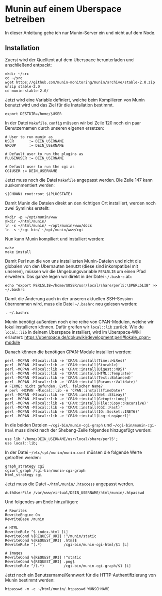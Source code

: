 # Munin auf einem Uberspace betreiben

In dieser Anleitung gehe ich nur Munin-Server ein und nicht auf dem Node.

## Installation

Zuerst wird der Quelltext auf dem Uberspace herunterladen und anschließend entpackt:

    mkdir ~/src
    cd ~/src
    wget https://github.com/munin-monitoring/munin/archive/stable-2.0.zip
    unzip stable-2.0
    cd munin-stable-2.0/

Jetzt wird eine Variable definiert, welche beim Kompilieren von Munin benutzt wird und das Ziel für die Installation bestimmt.

    export DESTDIR=/home/$USER

In der Datei `Makefile.config` müssen wir bei Zeile 120 noch ein paar Benutzernamen durch unseren eigenen ersetzen:

    # User to run munin as
    USER       := DEIN_USERNAME
    GROUP      := DEIN_USERNAME

    # Default user to run the plugins as
    PLUGINUSER := DEIN_USERNAME

    # Default user to run the cgi as
    CGIUSER := DEIN_USERNAME

Jetzt muss noch die Datei `Makefile` angepasst werden. Die Zeile 147 kann auskommentiert werden:

    $(CHOWN) root:root $(PLUGSTATE)

Damit Munin die Dateien direkt an den richtigen Ort installiert, werden noch zwei Symlinks erstellt:

    mkdir -p ~/opt/munin/www
    mkdir ~/html/munin/
    ln -s ~/html/munin/ ~/opt/munin/www/docs
    ln -s ~/cgi-bin/ ~/opt/munin/www/cgi

Nun kann Munin kompiliert und installiert werden:

    make
    make install

Damit Perl nun die von uns installierten Munin-Dateien und nicht die globalen von den Ubernauten benutzt
(diese sind inkompatibel mit unseren), müssen wir die Umgebungsvariable `PERL5LIB` um einen Pfad erweitern.
Das ganze legen wir direkt in der Datei `~/.bashrc` ab:

    echo "export PERL5LIB=/home/$USER/usr/local/share/perl5:\$PERL5LIB" >> ~/.bashrc

Damit die Änderung auch in der unseren aktuellen SSH-Session übernommen wird, muss die Datei `~/.bashrc` neu
gelesen werden:

    . ~/.bashrc

Munin benötigt außerdem noch eine reihe von  CPAN-Modulen, welche wir lokal installieren können. Dafür
greifen wir `local::lib` zurück. Wie du `local::lib` in deinem Uberspace installiert, wird im Uberspace-Wiki
erläutert: https://uberspace.de/dokuwiki/development:perl#lokale_cpan-module

Danach können die benötigen CPAN-Module installiert werden:

    perl -MCPAN -Mlocal::lib -e 'CPAN::install(Time::HiRes)'
    perl -MCPAN -Mlocal::lib -e 'CPAN::install(Storable)'
    perl -MCPAN -Mlocal::lib -e 'CPAN::install(Digest::MD5)'
    perl -MCPAN -Mlocal::lib -e 'CPAN::install(HTML::Template)'
    perl -MCPAN -Mlocal::lib -e 'CPAN::install(Text::Balanced)'
    perl -MCPAN -Mlocal::lib -e 'CPAN::install(Params::Validate)'
    # FIXME: nicht gefunden. Evtl. falscher Name?
    # perl -MCPAN -Mlocal::lib -e 'CPAN::install(TimeDate)'
    perl -MCPAN -Mlocal::lib -e 'CPAN::install(Net::SSLeay)'
    perl -MCPAN -Mlocal::lib -e 'CPAN::install(Getopt::Long)'
    perl -MCPAN -Mlocal::lib -e 'CPAN::install(File::Copy::Recursive)'
    perl -MCPAN -Mlocal::lib -e 'CPAN::install(CGI::Fast)'
    perl -MCPAN -Mlocal::lib -e 'CPAN::install(IO::Socket::INET6)'
    perl -MCPAN -Mlocal::lib -e 'CPAN::install(Log::Log4perl)'

In die beiden Dateien `~/cgi-bin/munin-cgi-graph` und `~/cgi-bin/munin-cgi-html` muss direkt nach der
Shebang-Zeile folgendes hinzugefügt werden:

    use lib '/home/DEIN_USERNAME/usr/local/share/perl5';
    use local::lib;

In der Datei `~/etc/opt/munin/munin.conf` müssen die folgende Werte getroffen werden:

    graph_strategy cgi
    cgiurl_graph /cgi-bin/munin-cgi-graph
    html_strategy cgi

Jetzt muss die Datei `~/html/munin/.htaccess` angepasst werden.

    AuthUserFile /var/www/virtual/DEIN_USERNAME/html/munin/.htpasswd

Und folgendes am Ende hinzufügen:

    # Rewrites
    RewriteEngine On
    RewriteBase /munin
    
    # HTML
    RewriteRule ^$ index.html [L]
    RewriteCond %{REQUEST_URI} !^/munin/static
    RewriteCond %{REQUEST_URI} .html$
    RewriteRule ^(.*)          /cgi-bin/munin-cgi-html/$1 [L]

    # Images
    RewriteCond %{REQUEST_URI} !^static
    RewriteCond %{REQUEST_URI} .png$
    RewriteRule ^/(.*)         /cgi-bin/munin-cgi-graph/$1 [L]

Jetzt noch ein Benutzername/Kennwort für die HTTP-Authentifizierung von Munin bestimmt werden:

    htpasswd -m -c ~/html/munin/.htpasswd WUNSCHNAME
